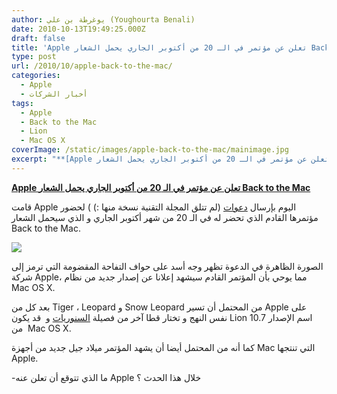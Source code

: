 ```yaml
---
author: يوغرطة بن علي (Youghourta Benali)
date: 2010-10-13T19:49:25.000Z
draft: false
title: 'Apple تعلن عن مؤتمر في الـ 20 من أكتوبر الجاري يحمل الشعار Back to the Mac '
type: post
url: /2010/10/apple-back-to-the-mac/
categories:
  - Apple
  - أخبار الشركات
tags:
  - Apple
  - Back to the Mac
  - Lion
  - Mac OS X
coverImage: /static/images/apple-back-to-the-mac/mainimage.jpg
excerpt: "**[Apple تعلن عن مؤتمر في الـ 20 من أكتوبر الجاري يحمل الشعار Back to the Mac](https://www.it-scoop.com/2010/10/apple-back-to-the-mac/)**\n\nقامت Apple اليوم بإرسال [دعوات](http://www.engadget.com/2010/10/13/apple-to-hold-media-event-october-20th-well-be-there-live/) (لم تتلق المجلة التقنية نسخة منها\_:) ) لحضور مؤتمرها القادم الذي تحضر له في الـ 20 من شهر أكتوبر الجاري"
---
```

**[Apple تعلن عن مؤتمر في الـ 20 من أكتوبر الجاري يحمل الشعار Back to the Mac](https://www.it-scoop.com/2010/10/apple-back-to-the-mac/)**

قامت Apple اليوم بإرسال [دعوات](http://www.engadget.com/2010/10/13/apple-to-hold-media-event-october-20th-well-be-there-live/) (لم تتلق المجلة التقنية نسخة منها :) ) لحضور مؤتمرها القادم الذي تحضر له في الـ 20 من شهر أكتوبر الجاري و الذي سيحمل الشعار Back to the Mac.

![](/static/images/apple-back-to-the-mac/mainimage.jpg)

الصورة الظاهرة في الدعوة تظهر وجه أسد على حواف التفاحة المقضومة التي ترمز إلى شركة Apple، مما يوحي بأن المؤتمر القادم سيشهد إعلانا عن إصدار جديد من نظام Mac OS X.

بعد كل من Tiger ، Leopard و Snow Leopard من المحتمل أن تسير Apple على نفس النهج و تختار قطا آخر من فصيلة [السنوريات](http://ar.wikipedia.org/wiki/%D8%B3%D9%86%D9%88%D8%B1%D9%8A%D8%A7%D8%AA) و  قد يكون Lion اسم الإصدار 10.7  من Mac OS X.

كما أنه من المحتمل أيضا أن يشهد المؤتمر ميلاد جيل جديد من أجهزة Mac التي تنتجها Apple.

\-ما الذي تتوقع أن تعلن عنه Apple خلال هذا الحدث ؟
